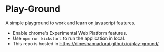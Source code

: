 # Play-Ground

A simple playground to work and learn on javascript features.

- Enable chrome's Experimental Web Platform features.
- Use `npm run kickstart` to run the application in local.
- This repo is hosted in https://dineshannadurai.github.io/play-ground/
